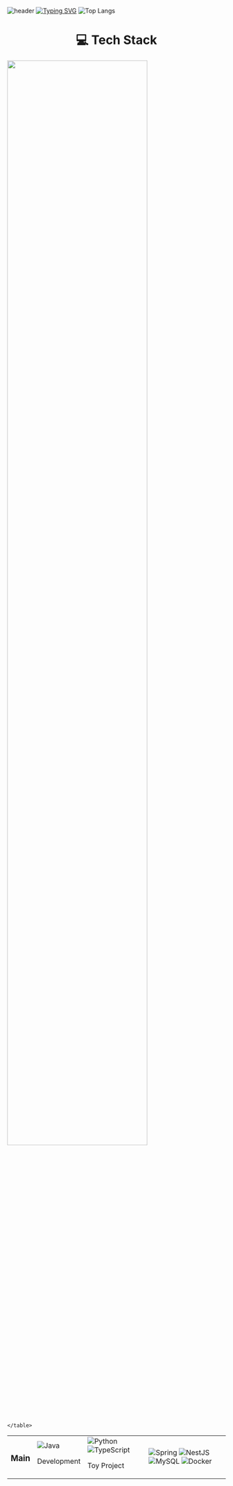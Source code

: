 ![header](https://capsule-render.vercel.app/api?text=Welcome%20To%20My%20Github!&animation=fadeIn&type=Waving&height=180&color=gradient)
[![Typing SVG](https://readme-typing-svg.demolab.com?font=Fira+Code&pause=1&multiline=true&repeat=false&width=750&height=70&lines=👋Hello!+Welcome!;I'm+Enjoying+Developer%2C+Sunggyu+Lee!+%F0%9F%99%82)](https://www.linkedin.com/in/learner-sung/)
![Top Langs](https://github-readme-stats.vercel.app/api/top-langs/?username=PocachipMind&layout=compact)

<h1 align="center">💻 Tech Stack</h1>
<img src="https://github.com/user-attachments/assets/e936f635-2337-47ce-b364-d3426e1bf995" style="width:80%;">

  <table>
          <td align=center>
            <h3>Main</h3>
          </td>
          <td>
            <img src="https://img.shields.io/badge/Java-007396.svg?&style=for-the-badge&logo=openjdk&logoColor=white" alt="Java">
            <p>Development</p>
          </td>
          <td>
            <img src="https://img.shields.io/badge/Python-3776AB.svg?&style=for-the-badge&logo=python&logoColor=white" alt="Python">
            <img src="https://img.shields.io/badge/typescript-3178C6?&style=for-the-badge&logo=Typescript&logoColor=white" alt="TypeScript">
            <p>Toy Project</p>
          </td>
          <td>
            <img src="https://img.shields.io/badge/Spring-6DB33F.svg?&style=for-the-badge&logo=spring&logoColor=white" alt="Spring">
            <img src="https://img.shields.io/badge/NestJS-E0234E.svg?&style=for-the-badge&logo=nestjs&logoColor=white" alt="NestJS">
            <img src="https://img.shields.io/badge/MySQL-4479A1.svg?&style=for-the-badge&logo=mysql&logoColor=white" alt="MySQL">
            <img src="https://img.shields.io/badge/Docker-2496ED.svg?&style=for-the-badge&logo=docker&logoColor=white" alt="Docker">
          </td>
      </tr>

    </table>












<!--
**PocachipMind/PocachipMind** is a ✨ _special_ ✨ repository because its `README.md` (this file) appears on your GitHub profile.

Here are some ideas to get you started:

- 🔭 I’m currently working on ...
- 🌱 I’m currently learning ...
- 👯 I’m looking to collaborate on ...
- 🤔 I’m looking for help with ...
- 💬 Ask me about ...
- 📫 How to reach me: ...
- 😄 Pronouns: ...
- ⚡ Fun fact: ...
-->
